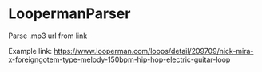 # LoopermanParser
Parse .mp3 url from link


Example link: https://www.looperman.com/loops/detail/209709/nick-mira-x-foreigngotem-type-melody-150bpm-hip-hop-electric-guitar-loop
